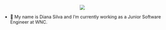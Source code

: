 <p align="center">
  <img src="https://capsule-render.vercel.app/api?text=Hey%20Everyone!🕹️&animation=fadeIn&type=waving&color=gradient&height=100" />
</p>

* 🌱 My name is Diana Silva and I’m currently working as a Junior Software Engineer at WNC.

<!--
**DianaSill/DianaSill** is a ✨ _special_ ✨ repository because its `README.md` (this file) appears on your GitHub profile.
![image](https://github.com/user-attachments/assets/f72c92e4-d845-46ee-8c57-d86267f74078)
Here are some ideas to get you started:

- 🔭 I’m currently working on ...
- 🌱 I’m currently learning ...
- 👯 I’m looking to collaborate on ...
- 🤔 I’m looking for help with ...
- 💬 Ask me about ...
- 📫 How to reach me: ...
- 😄 Pronouns: ...
- ⚡ Fun fact: ...
-->

